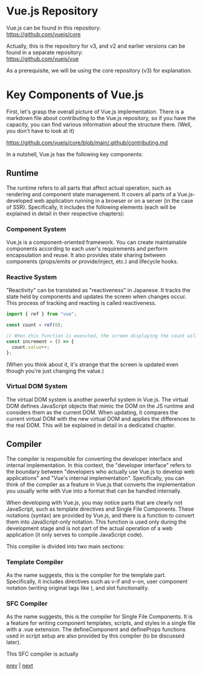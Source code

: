 # Vue.js Repository

Vue.js can be found in this repository:  
https://github.com/vuejs/core

Actually, this is the repository for v3, and v2 and earlier versions can be found in a separate repository:  
https://github.com/vuejs/vue

As a prerequisite, we will be using the core repository (v3) for explanation.

# Key Components of Vue.js

First, let's grasp the overall picture of Vue.js implementation. There is a markdown file about contributing to the Vue.js repository, so if you have the capacity, you can find various information about the structure there. (Well, you don't have to look at it)

https://github.com/vuejs/core/blob/main/.github/contributing.md

In a nutshell, Vue.js has the following key components:

## Runtime

The runtime refers to all parts that affect actual operation, such as rendering and component state management. It covers all parts of a Vue.js-developed web application running in a browser or on a server (in the case of SSR). Specifically, it includes the following elements (each will be explained in detail in their respective chapters):

### Component System

Vue.js is a component-oriented framework. You can create maintainable components according to each user's requirements and perform encapsulation and reuse. It also provides state sharing between components (props/emits or provide/inject, etc.) and lifecycle hooks.

### Reactive System

"Reactivity" can be translated as "reactiveness" in Japanese. It tracks the state held by components and updates the screen when changes occur. This process of tracking and reacting is called reactiveness.

```ts
import { ref } from "vue";

const count = ref(0);

// When this function is executed, the screen displaying the count will also be updated
const increment = () => {
  count.value++;
};
```

(When you think about it, it's strange that the screen is updated even though you're just changing the value.)

### Virtual DOM System

The virtual DOM system is another powerful system in Vue.js. The virtual DOM defines JavaScript objects that mimic the DOM on the JS runtime and considers them as the current DOM. When updating, it compares the current virtual DOM with the new virtual DOM and applies the differences to the real DOM. This will be explained in detail in a dedicated chapter.

## Compiler

The compiler is responsible for converting the developer interface and internal implementation. In this context, the "developer interface" refers to the boundary between "developers who actually use Vue.js to develop web applications" and "Vue's internal implementation". Specifically, you can think of the compiler as a feature in Vue.js that converts the implementation you usually write with Vue into a format that can be handled internally.

When developing with Vue.js, you may notice parts that are clearly not JavaScript, such as template directives and Single File Components. These notations (syntax) are provided by Vue.js, and there is a function to convert them into JavaScript-only notation. This function is used only during the development stage and is not part of the actual operation of a web application (it only serves to compile JavaScript code).

This compiler is divided into two main sections:

### Template Compiler

As the name suggests, this is the compiler for the template part. Specifically, it includes directives such as v-if and v-on, user component notation (writing original tags like <Counter />), and slot functionality.

### SFC Compiler

As the name suggests, this is the compiler for Single File Components. It is a feature for writing component templates, scripts, and styles in a single file with a .vue extension. The defineComponent and defineProps functions used in script setup are also provided by this compiler (to be discussed later).

This SFC compiler is actually

[prev](https://github.com/Ubugeeei/chibivue/blob/main/books/english/02_what_is_vue.md) | [next](https://github.com/Ubugeeei/chibivue/blob/main/books/english/04_setup_project.md)
